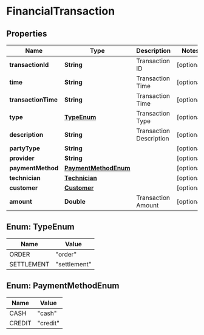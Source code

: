 
# FinancialTransaction

## Properties
Name | Type | Description | Notes
------------ | ------------- | ------------- | -------------
**transactionId** | **String** | Transaction ID |  [optional]
**time** | **String** | Transaction Time |  [optional]
**transactionTime** | **String** | Transaction Time |  [optional]
**type** | [**TypeEnum**](#TypeEnum) | Transaction Type |  [optional]
**description** | **String** | Transaction Description |  [optional]
**partyType** | **String** |  |  [optional]
**provider** | **String** |  |  [optional]
**paymentMethod** | [**PaymentMethodEnum**](#PaymentMethodEnum) |  |  [optional]
**technician** | [**Technician**](Technician.md) |  |  [optional]
**customer** | [**Customer**](Customer.md) |  |  [optional]
**amount** | **Double** | Transaction Amount |  [optional]


<a name="TypeEnum"></a>
## Enum: TypeEnum
Name | Value
---- | -----
ORDER | &quot;order&quot;
SETTLEMENT | &quot;settlement&quot;


<a name="PaymentMethodEnum"></a>
## Enum: PaymentMethodEnum
Name | Value
---- | -----
CASH | &quot;cash&quot;
CREDIT | &quot;credit&quot;




